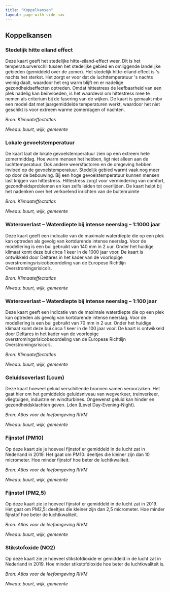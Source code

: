 ```yaml
---
title: "Koppelkansen"
layout: page-with-side-nav
---
```


## Koppelkansen

### Stedelijk hitte eiland effect

Deze kaart geeft het stedelijke hitte-eiland-effect weer. Dit is het temperatuurverschil tussen het stedelijke gebied en omliggende landelijke gebieden (gemiddeld over de zomer). Het stedelijk hitte-eiland effect is 's nachts het sterkst. Het zorgt er voor dat de luchttemperatuur 's nachts weinig daalt, waardoor het erg warm blijft en er nadelige gezondheidseffecten optreden. Omdat hittestress de leefbaarheid van een plek nadelig kan beïnvloeden, is het waardevol om hittestress mee te nemen als criterium bij de fasering van de wijken. De kaart is gemaakt mbv een model dat met jaargemiddelde temperaturen werkt, waardoor het niet geschikt is voor extreem warme zomerdagen of nachten.

_Bron: Klimaateffectatlas_

_Niveau: buurt, wijk, gemeente_

### Lokale gevoelstemperatuur

De kaart laat de lokale gevoelstemperatuur zien op een extreem hete zomermiddag. Hoe warm mensen het hebben, ligt niet alleen aan de luchttemperatuur. Ook andere weersfactoren en de omgeving hebben invloed op de gevoelstemperatuur. Stedelijk gebied warmt vaak nog meer op door de bebouwing. Bij een hoge gevoelstemperatuur kunnen mensen last krijgen van hittestress. Hittestress zorgt voor vermindering van comfort, gezondheidsproblemen en kan zelfs leiden tot overlijden. De kaart helpt bij het nadenken over het verkoelend inrichten van de buitenruimte

_Bron: Klimaateffectatlas_

_Niveau: buurt, wijk, gemeente_

### Wateroverlast – Waterdiepte bij intense neerslag – 1:1000 jaar

Deze kaart geeft een indicatie van de maximale waterdiepte die op een plek kan optreden als gevolg van kortdurende intense neerslag. Voor de modellering is een bui gebruikt van 140 mm in 2 uur. Onder het huidige klimaat komt deze bui circa 1 keer in de 1000 jaar voor. De kaart is ontwikkeld door Deltares in het kader van de voorlopige overstromingsrisicobeoordeling van de Europese Richtlijn Overstromingsrisico’s.

_Bron: Klimaateffectatlas_

_Niveau: buurt, wijk, gemeente_

### Wateroverlast – Waterdiepte bij intense neerslag – 1:100 jaar

Deze kaart geeft een indicatie van de maximale waterdiepte die op een plek kan optreden als gevolg van kortdurende intense neerslag. Voor de modellering is een bui gebruikt van 70 mm in 2 uur. Onder het huidige klimaat komt deze bui circa 1 keer in de 100 jaar voor. De kaart is ontwikkeld door Deltares in het kader van de voorlopige overstromingsrisicobeoordeling van de Europese Richtlijn Overstromingsrisico’s.

_Bron: Klimaateffectatlas_

_Niveau: buurt, wijk, gemeente_

### Geluidsoverlast (Lcum)

Deze kaart hoeveel geluid verschillende bronnen samen veroorzaken. Het gaat hier om het gemiddelde geluidsniveau van wegverkeer, treinverkeer, vliegtuigen, industrie en windturbines. Ongewenst geluid kan hinder en gezondheidsklachten geven. Lden (Level Day-Evening-Night).

_Bron: Atlas voor de leefomgeving RIVM_

_Niveau: buurt, wijk, gemeente_

### Fijnstof (PM10)

Op deze kaart zie je hoeveel fijnstof er gemiddeld in de lucht zat in Nederland in 2019. Het gaat om PM10: deeltjes die kleiner zijn dan 10 micrometer. Hoe minder fijnstof hoe beter de luchtkwaliteit.

_Bron: Atlas voor de leefomgeving RIVM_

_Niveau: buurt, wijk, gemeente_

### Fijnstof (PM2,5)

Op deze kaart zie je hoeveel fijnstof er gemiddeld in de lucht zat in 2019. Het gaat om PM2,5: deeltjes die kleiner zijn dan 2,5 micrometer. Hoe minder fijnstof hoe beter de luchtkwaliteit.

_Bron: Atlas voor de leefomgeving RIVM_

_Niveau: buurt, wijk, gemeente_

### Stikstofoxide (NO2)

Op deze kaart zie je hoeveel stikstofdioxide er gemiddeld in de lucht zat in Nederland in 2019. Hoe minder stikstofdioxide hoe beter de luchtkwaliteit is.

_Bron: Atlas voor de leefomgeving RIVM_

_Niveau: buurt, wijk, gemeente_
